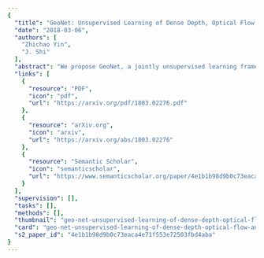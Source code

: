 ```yaml
---
{
  "title": "GeoNet: Unsupervised Learning of Dense Depth, Optical Flow and Camera Pose",
  "date": "2018-03-06",
  "authors": [
    "Zhichao Yin",
    "J. Shi"
  ],
  "abstract": "We propose GeoNet, a jointly unsupervised learning framework for monocular depth, optical flow and egomotion estimation from videos. The three components are coupled by the nature of 3D scene geometry, jointly learned by our framework in an end-to-end manner. Specifically, geometric relationships are extracted over the predictions of individual modules and then combined as an image reconstruction loss, reasoning about static and dynamic scene parts separately. Furthermore, we propose an adaptive geometric consistency loss to increase robustness towards outliers and non-Lambertian regions, which resolves occlusions and texture ambiguities effectively. Experimentation on the KITTI driving dataset reveals that our scheme achieves state-of-the-art results in all of the three tasks, performing better than previously unsupervised methods and comparably with supervised ones.",
  "links": [
    {
      "resource": "PDF",
      "icon": "pdf",
      "url": "https://arxiv.org/pdf/1803.02276.pdf"
    },
    {
      "resource": "arXiv.org",
      "icon": "arxiv",
      "url": "https://arxiv.org/abs/1803.02276"
    },
    {
      "resource": "Semantic Scholar",
      "icon": "semanticscholar",
      "url": "https://www.semanticscholar.org/paper/4e1b1b98d9b0c73eaca4e71f553e72503fbd4aba"
    }
  ],
  "supervision": [],
  "tasks": [],
  "methods": [],
  "thumbnail": "geo-net-unsupervised-learning-of-dense-depth-optical-flow-and-camera-pose-thumb.jpg",
  "card": "geo-net-unsupervised-learning-of-dense-depth-optical-flow-and-camera-pose-card.jpg",
  "s2_paper_id": "4e1b1b98d9b0c73eaca4e71f553e72503fbd4aba"
}
---
```


